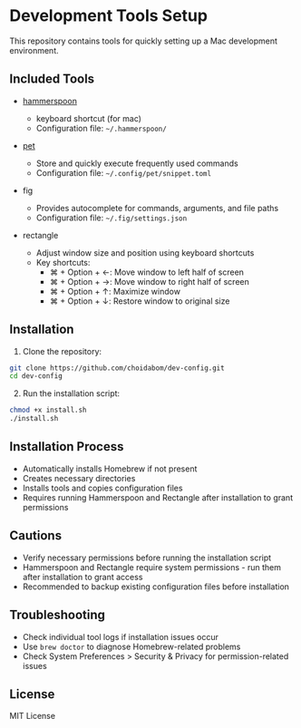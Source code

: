 # Development Tools Setup

This repository contains tools for quickly setting up a Mac development environment.

## Included Tools

- [hammerspoon](https://github.com/choidabom/dev-config/tree/main/hammerspoon)

  - keyboard shortcut (for mac)
  - Configuration file: `~/.hammerspoon/`

- [pet](https://github.com/choidabom/dev-config/tree/main/pet)

  - Store and quickly execute frequently used commands
  - Configuration file: `~/.config/pet/snippet.toml`

- fig

  - Provides autocomplete for commands, arguments, and file paths
  - Configuration file: `~/.fig/settings.json`

- rectangle
  - Adjust window size and position using keyboard shortcuts
  - Key shortcuts:
    - ⌘ + Option + ←: Move window to left half of screen
    - ⌘ + Option + →: Move window to right half of screen
    - ⌘ + Option + ↑: Maximize window
    - ⌘ + Option + ↓: Restore window to original size

## Installation

1. Clone the repository:

```bash
git clone https://github.com/choidabom/dev-config.git
cd dev-config
```

2. Run the installation script:

```bash
chmod +x install.sh
./install.sh
```

## Installation Process

- Automatically installs Homebrew if not present
- Creates necessary directories
- Installs tools and copies configuration files
- Requires running Hammerspoon and Rectangle after installation to grant permissions

## Cautions

- Verify necessary permissions before running the installation script
- Hammerspoon and Rectangle require system permissions - run them after installation to grant access
- Recommended to backup existing configuration files before installation

## Troubleshooting

- Check individual tool logs if installation issues occur
- Use `brew doctor` to diagnose Homebrew-related problems
- Check System Preferences > Security & Privacy for permission-related issues

## License

MIT License

